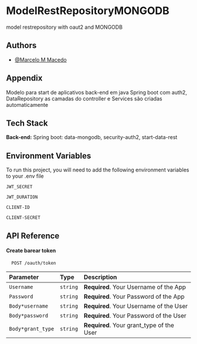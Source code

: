 # ModelRestRepositoryMONGODB
model restrepository with oaut2 and MONGODB

## Authors

- [@Marcelo M Macedo](https://github.com/MarceloMacedoDev/ModelRestRepository)


## Appendix

Modelo para start de aplicativos back-end em java Spring boot com auth2, DataRepository as camadas do controller e Services são criadas automaticamente


## Tech Stack

**Back-end:** Spring boot: data-mongodb, security-auth2, start-data-rest



## Environment Variables

To run this project, you will need to add the following environment variables to your .env file

`JWT_SECRET`

`JWT_DURATION`

`CLIENT-ID`

`CLIENT-SECRET`


## API Reference

#### Create barear token

```http
  POST /oauth/token
```

| Parameter | Type     | Description                |
| :-------- | :------- | :------------------------- |
| `Username` | `string` | **Required**. Your Username of the App |
| `Password` | `string` | **Required**. Your Password of the App |
| `Body*username` | `string` | **Required**. Your Username of the User |
| `Body*password` | `string` | **Required**. Your Password of the User |
| `Body*grant_type` | `string` | **Required**. Your grant_type of the User |

 
